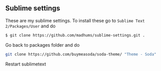 ## Sublime settings

These are my sublime settings. To install these go to `Sublime Text
2/Packages/User` and do 

```sh
$ git clone https://github.com/madhums/sublime-settings.git .
```

Go back to packages folder and do

```sh
git clone https://github.com/buymeasoda/soda-theme/ "Theme - Soda"
```

Restart sublimetext
